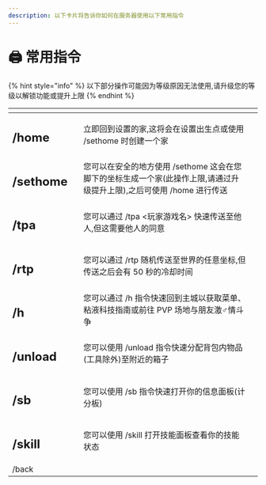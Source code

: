 ```yaml
---
description: 以下卡片将告诉你如何在服务器使用以下常用指令
---
```


# 🖨 常用指令

{% hint style="info" %}
以下部分操作可能因为等级原因无法使用,请升级您的等级以解锁功能或提升上限
{% endhint %}

<table data-view="cards"><thead><tr><th></th><th></th><th></th><th></th></tr></thead><tbody><tr><td><h2>/home</h2></td><td></td><td>立即回到设置的家,这将会在设置出生点或使用 /sethome 时创建一个家</td><td></td></tr><tr><td><h2>/sethome</h2></td><td></td><td>您可以在安全的地方使用 /sethome 这会在您脚下的坐标生成一个家(此操作上限,请通过升级提升上限),之后可使用 /home 进行传送</td><td></td></tr><tr><td><h2>/tpa</h2></td><td></td><td>您可以通过 /tpa &#x3C;玩家游戏名> 快速传送至他人,但这需要他人的同意</td><td></td></tr><tr><td><h2>/rtp</h2></td><td></td><td>您可以通过 /rtp 随机传送至世界的任意坐标,但传送之后会有 50 秒的冷却时间</td><td></td></tr><tr><td><h2>/h</h2></td><td></td><td>您可以通过 /h 指令快速回到主城以获取菜单、粘液科技指南或前往 PVP 场地与朋友激♂情斗争</td><td></td></tr><tr><td><h2>/unload</h2></td><td></td><td>您可以使用 /unload 指令快速分配背包内物品(工具除外)至附近的箱子</td><td></td></tr><tr><td><h2>/sb</h2></td><td></td><td>您可以使用 /sb 指令快速打开你的信息面板(计分板)</td><td></td></tr><tr><td><h2>/skill</h2></td><td></td><td>您可以使用 /skill 打开技能面板查看你的技能状态</td><td></td></tr><tr><td>/back</td><td></td><td></td><td></td></tr></tbody></table>
